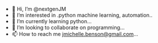 - 👋 Hi, I’m @nextgenJM
- 👀 I’m interested in .python machine learning, automation..
- 🌱 I’m currently learning python...
- 💞️ I’m looking to collaborate on programming...
- 📫 How to reach me jmichelle.benson@gmail.com...

<!---
nextgenJM/nextgenJM is a ✨ special ✨ repository because its `README.md` (this file) appears on your GitHub profile.
You can click the Preview link to take a look at your changes.
--->
